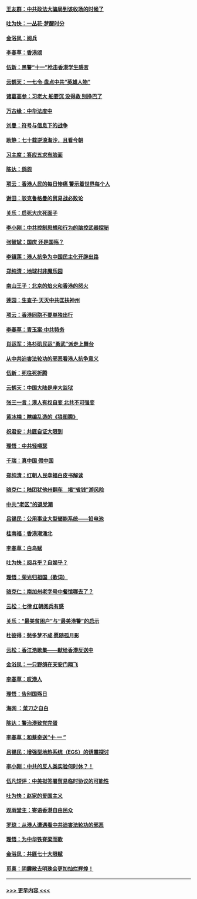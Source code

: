 #### [王友群：中共政法大骗局到该收场的时候了](../pages/nsc993/n11568940.md?t=10050311) 
#### [吐为快：一丛花‧梦醒时分](../pages/nsc993/n11567491.md?t=10050311) 
#### [金浴凤：阅兵](../pages/nsc993/n11567454.md?t=10050311) 
#### [李春草：香港颂](../pages/nsc993/n11567444.md?t=10050311) 
#### [伍新：黑警“十一”枪击香港学生感言](../pages/nsc993/n11567426.md?t=10050311) 
#### [云鹤天：一七令‧盘点中共“英雄人物”](../pages/nsc993/n11567091.md?t=10050311) 
#### [诸葛高参：习老大 船要沉 没得救 别挣巴了](../pages/nsc993/n11566976.md?t=10050311) 
#### [万古缘：中华法度中](../pages/nsc993/n11566726.md?t=10050311) 
#### [刘曼：符号与信息下的战争](../pages/nsc993/n11564655.md?t=10050311) 
#### [耿静：七十载逆浪淘沙，且看今朝](../pages/nsc993/n11564520.md?t=10050311) 
#### [习主席：答应五求有脸面](../pages/nsc993/n11563953.md?t=10050311) 
#### [陈达：鸽怨](../pages/nsc993/n11561879.md?t=10050311) 
#### [项云：香港人民的每日惨痛  警示着世界每个人](../pages/nsc993/n11559273.md?t=10050311) 
#### [谢田：驳克鲁格曼的贸易战必败论](../pages/nsc993/n11555840.md?t=10050311) 
#### [关乐：启死大庆死面子](../pages/nsc993/n11556823.md?t=10050311) 
#### [李小刚：中共控制思想和行为的脑控武器探秘](../pages/nsc993/n11556776.md?t=10050311) 
#### [张智斌：国庆  还是国殇？](../pages/nsc993/n11556617.md?t=10050311) 
#### [李镇莲：港人抗争为中国民主化开辟出路](../pages/nsc993/n11556570.md?t=10050311) 
#### [郑纯清：地球村非魔乐园](../pages/nsc993/n11555415.md?t=10050311) 
#### [南山王子：北京的焰火和香港的怒火](../pages/nsc993/n11555318.md?t=10050311) 
#### [莲园：生查子·天灭中共匡扶神州](../pages/nsc993/n11555302.md?t=10050311) 
#### [项云：香港同胞不要单独出行](../pages/nsc993/n11555276.md?t=10050311) 
#### [李春草：青玉案‧中共特务](../pages/nsc993/n11552356.md?t=10050311) 
#### [肖运军：洛杉矶民运“勇武”派走上舞台](../pages/nsc993/n11551595.md?t=10050311) 
#### [从中共迫害法轮功的邪恶看港人抗争意义](../pages/nsc993/n11540858.md?t=10050311) 
#### [伍新：死往死折腾](../pages/nsc993/n11550174.md?t=10050311) 
#### [云鹤天：中国大陆是座大监狱](../pages/nsc993/n11550155.md?t=10050311) 
#### [张三一言：港人有权自变 北共不可强变](../pages/nsc993/n11550132.md?t=10050311) 
#### [黄冰楠：瞎编乱造的《狼图腾》](../pages/nsc993/n11550082.md?t=10050311) 
#### [祝君安：共匪自证大限到](../pages/nsc993/n11550041.md?t=10050311) 
#### [理悟：中共轻嘚瑟](../pages/nsc993/n11547978.md?t=10050311) 
#### [千瑞：真中国 假中国](../pages/nsc993/n11547865.md?t=10050311) 
#### [郑纯清：红朝人民幸福白皮书解读](../pages/nsc993/n11547499.md?t=10050311) 
#### [骆克仁：陆团犹他州翻车　揭“省钱”游风险](../pages/nsc993/n11546977.md?t=10050311) 
#### [中共“老区”的退党潮](../pages/nsc993/n11545995.md?t=10050311) 
#### [吕锡民：公用事业大型储能系统——铅电池](../pages/nsc993/n11545701.md?t=10050311) 
#### [桂南福：香港潮涌北](../pages/nsc993/n11545682.md?t=10050311) 
#### [李春草：白鸟赋](../pages/nsc993/n11545663.md?t=10050311) 
#### [吐为快：阅兵乎？自娱乎？](../pages/nsc993/n11545625.md?t=10050311) 
#### [理悟：荣光归祖国（歌词）](../pages/nsc993/n11545616.md?t=10050311) 
#### [骆克仁：南加州老字号中餐馆哪去了？](../pages/nsc993/n11545120.md?t=10050311) 
#### [云松：七律 红朝阅兵有感](../pages/nsc993/n11542394.md?t=10050311) 
#### [关乐：“最美贫困户”与“最美港警”的启示](../pages/nsc993/n11542252.md?t=10050311) 
#### [杜彼得：愁多梦不成 愿随孤月影](../pages/nsc993/n11540296.md?t=10050311) 
#### [云松：香江浩歌集——献给香港反送中](../pages/nsc993/n11540149.md?t=10050311) 
#### [金浴凤：一只野鸽在天安门翔飞](../pages/nsc993/n11540280.md?t=10050311) 
#### [李春草：叹港人](../pages/nsc993/n11540119.md?t=10050311) 
#### [理悟：告别国殇日](../pages/nsc993/n11539610.md?t=10050311) 
#### [海网 ：菜刀之自白](../pages/nsc993/n11539597.md?t=10050311) 
#### [陈达：警治港致党完蛋](../pages/nsc993/n11538127.md?t=10050311) 
#### [李春草：和蔡奇送“十·一 ”](../pages/nsc993/n11537810.md?t=10050311) 
#### [吕锡民：增强型地热系统（EGS）的诱震探讨](../pages/nsc993/n11537765.md?t=10050311) 
#### [李小刚：中共的反人类实验何时休？！](../pages/nsc993/n11537669.md?t=10050311) 
#### [伍凡短评：中美拟签署贸易临时协议的可能性](../pages/nsc993/n11536773.md?t=10050311) 
#### [吐为快：赵家的爱国主义](../pages/nsc993/n11536750.md?t=10050311) 
#### [观雨堂主：寄语香港自由民众](../pages/nsc993/n11536735.md?t=10050311) 
#### [罗琼：从港人遭遇看中共迫害法轮功的邪恶](../pages/nsc993/n11507862.md?t=10050311) 
#### [理悟：为中华铁脊梁而歌](../pages/nsc993/n11534458.md?t=10050311) 
#### [金浴凤：共匪七十大限赋](../pages/nsc993/n11534434.md?t=10050311) 
#### [觅真：阴霾散去明珠会更加灿烂辉煌！](../pages/nsc993/n11531858.md?t=10050311) 

----
#### [ >>> 更早内容 <<< ](../indexes/nsc993-earlier.md)
